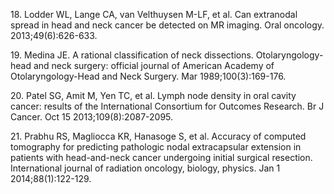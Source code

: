 18\. Lodder WL, Lange CA, van Velthuysen M-LF, et al. Can extranodal spread in head and neck cancer be detected on MR imaging. Oral oncology. 2013;49(6):626-633.

19\. Medina JE. A rational classification of neck dissections. Otolaryngology-head and neck surgery: official journal of American Academy of Otolaryngology-Head and Neck Surgery. Mar 1989;100(3):169-176.

20\. Patel SG, Amit M, Yen TC, et al. Lymph node density in oral cavity cancer: results of the International Consortium for Outcomes Research. Br J Cancer. Oct 15 2013;109(8):2087-2095.

21\. Prabhu RS, Magliocca KR, Hanasoge S, et al. Accuracy of computed tomography for predicting pathologic nodal extracapsular extension in patients with head-and-neck cancer undergoing initial surgical resection. International journal of radiation oncology, biology, physics. Jan 1 2014;88(1):122-129.